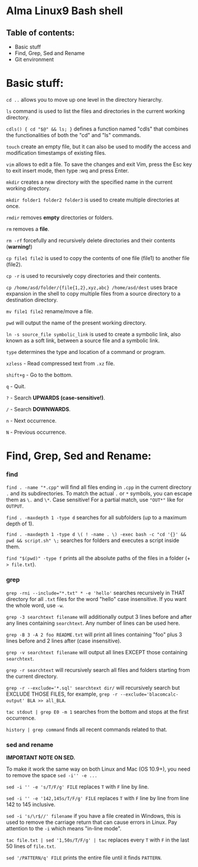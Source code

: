 Alma Linux9 Bash shell
=======================

## Table of contents:

- Basic stuff
- Find, Grep, Sed and Rename
- Git environment


# Basic stuff:

`cd ..` allows you to move up one level in the directory hierarchy.

`ls` command is used to list the files and directories in the current working directory.

`cdls() { cd "$@" && ls; }` defines a function named "cdls" that combines the functionalities of both the "cd" and "ls" commands.

`touch` create an empty file, but it can also be used to modify the access and modification timestamps of existing files.

`vim` allows to edit a file. To save the changes and exit Vim, press the Esc key to exit insert mode, then type :wq and press Enter.

`mkdir` creates a new directory with the specified name in the current working directory. 

`mkdir folder1 folder2 folder3` is used to create multiple directories at once. 

`rmdir` removes **empty** directories or folders.

`rm` removes a **file**.

`rm -rf` forcefully and recursively delete directories and their contents (**warning!**)

`cp file1 file2` is used to copy the contents of one file (file1) to another file (file2).

`cp -r` is used to recursively copy directories and their contents.

`cp /home/asd/folder/{file{1,2},xyz,abc} /home/asd/dest` uses brace expansion in the shell to copy multiple files from a source directory to a destination directory.

`mv file1 file2` rename/move a file.

`pwd` will output the name of the present working directory.

`ln -s source_file symbolic_link` is used to create a symbolic link, also known as a soft link, between a source file and a symbolic link.

`type` determines the type and location of a command or program.

`xzless` - Read compressed text from `.xz` file.

`shift+g` - Go to the bottom.

`q` - Quit.

`?` - Search **UPWARDS (case-sensitive!)**.

`/` - Search **DOWNWARDS**.

`n` - Next occurrence.

`N` - Previous occurrence.

# Find, Grep, Sed and Rename:

### find

`find . -name "*.cpp"` will find all files ending in `.cpp` in the current directory `.` and its subdirectories. To match the actual `.` or `*` symbols, you can escape them as `\.` and `\*`. Case sensitive! For a partial match, use `"OUT*"` like for `OUTPUT`.

`find . -maxdepth 1 -type d` searches for all subfolders (up to a maximum depth of 1).

`find . -maxdepth 1 -type d \( ! -name . \) -exec bash -c "cd '{}' && pwd && script.sh" \;` searches for folders and executes a script inside them.

`find "$(pwd)" -type f` prints all the absolute paths of the files in a folder (+ `> file.txt`).

### grep

`grep -rni --include="*.txt" * -e 'hello'` searches recursively in THAT directory for all `.txt` files for the word "hello" case insensitive. If you want the whole word, use `-w`.

`grep -3 searchtext filename` will additionally output 3 lines before and after any lines containing `searchtext`. Any number of lines can be used here.

`grep -B 3 -A 2 foo README.txt` will print all lines containing "foo" plus 3 lines before and 2 lines after (case insensitive).

`grep -v searchtext filename` will output all lines EXCEPT those containing `searchtext`.

`grep -r searchtext` will recursively search all files and folders starting from the current directory.

`grep -r --exclude='*.sql' searchtext dir/` will recursively search but EXCLUDE THOSE FILES, for example, `grep -r --exclude='blacomcalc-output' BLA >> all_BLA`.

`tac stdout | grep E0 -m 1` searches from the bottom and stops at the first occurrence.

`history | grep command` finds all recent commands related to that.

### sed and rename

**IMPORTANT NOTE ON SED.**

To make it work the same way on both Linux and Mac (OS 10.9+), you need to remove the space `sed -i'' -e ...`

`sed -i '' -e 's/T/F/g' FILE` replaces `T` with `F` line by line.

`sed -i '' -e '142,145s/T/F/g' FILE` replaces `T` with `F` line by line from line 142 to 145 inclusive.

`sed -i 's/\r$//' filename` if you have a file created in Windows, this is used to remove the carriage return that can cause errors in Linux. Pay attention to the `-i` which means "in-line mode".

`tac file.txt | sed '1,50s/T/F/g' | tac` replaces every `T` with `F` in the last 50 lines of `file.txt`.

`sed '/PATTERN/q' FILE` prints the entire file until it finds `PATTERN`.
